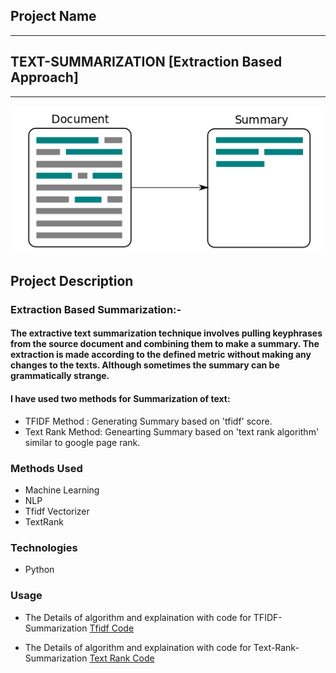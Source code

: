 

## Project Name
-------
## TEXT-SUMMARIZATION [Extraction Based Approach]

-------

![summary](./summary.png)

## Project Description

### Extraction Based Summarization:- 

#### The extractive text summarization technique involves pulling keyphrases from the source document and combining them to make a summary. The extraction is made according to the defined metric without making any changes to the texts. Although sometimes the summary can be grammatically strange.

#### I have used two methods for Summarization of text:
* TFIDF Method : Generating Summary based on 'tfidf' score.
* Text Rank Method: Genearting Summary based on 'text rank algorithm' similar to google page rank.

### Methods Used
* Machine Learning
* NLP
* Tfidf Vectorizer
* TextRank 


### Technologies 
* Python

### Usage
* The Details of algorithm and explaination with code for TFIDF-Summarization [Tfidf Code](https://github.com/soumyajit4419/Advance-NLP-Text_Mining/tree/master/Text_Summarization%20%5BExtractive%5D/Tfidf_Summarization)

* The Details of algorithm and explaination with code for Text-Rank-Summarization [Text Rank Code](https://github.com/soumyajit4419/Advance-NLP-Text_Mining/tree/master/Text_Summarization%20%5BExtractive%5D/Text_Rank_Summarization)

















